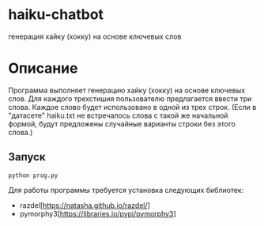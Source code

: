 # haiku-chatbot
генерация хайку (хокку) на основе ключевых слов

# Описание
Программа выполняет генерацию хайку (хокку) на основе ключевых слов. 
Для каждого трехстишия пользователю предлагается ввести три слова. 
Каждое слово будет использовано в одной из трех строк. 
(Если в "датасете" haiku.txt не встречалось слова с такой же начальной формой, будут предложены случайные варианты строки без этого слова.)

## Запуск
```
python prog.py
```

Для работы программы требуется установка следующих библиотек:
* razdel[https://natasha.github.io/razdel/]
* pymorphy3[https://libraries.io/pypi/pymorphy3]